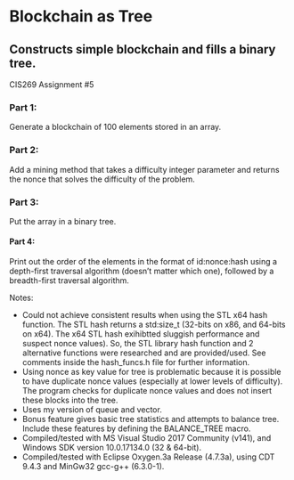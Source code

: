 # Blockchain as Tree
## Constructs simple blockchain and fills a binary tree.
CIS269 Assignment #5

### Part 1: 
Generate a blockchain of 100 elements stored in an array.

### Part 2: 
Add a mining method that takes a difficulty integer parameter and returns the nonce that solves the difficulty of the problem. 

### Part 3: 
Put the array in a binary tree.

#### Part 4: 
Print out the order of the elements in the format of id:nonce:hash using a depth-first traversal algorithm (doesn’t matter which one), followed by a breadth-first traversal algorithm.

Notes:
* Could not achieve consistent results when using the STL x64 hash function. The STL hash returns a std:size_t (32-bits on x86, and 64-bits on x64). The x64 STL hash exihibtted sluggish performance and suspect nonce values). So, the STL library hash function and 2  alternative functions were researched and are provided/used. See comments inside the hash_funcs.h file for further information.
* Using nonce as key value for tree is problematic because it is possible to have duplicate nonce values (especially at lower levels of difficulty). The program checks for duplicate nonce values and does not insert these blocks into the tree.
* Uses my version of queue and vector.
* Bonus feature gives basic tree statistics and attempts to balance tree. Include these features by defining the BALANCE_TREE macro.
* Compiled/tested with MS Visual Studio 2017 Community (v141), and Windows SDK version 10.0.17134.0 (32 & 64-bit).
* Compiled/tested with Eclipse Oxygen.3a Release (4.7.3a), using CDT 9.4.3 and MinGw32 gcc-g++ (6.3.0-1).
